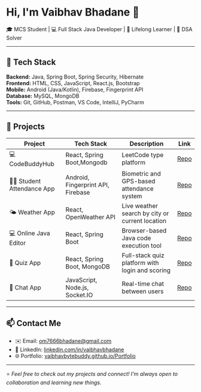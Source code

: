 # Hi, I'm Vaibhav Bhadane 👋

🎓 MCS Student | 💻 Full Stack Java Developer | 🌱 Lifelong Learner | 🧠 DSA Solver

---

## 🚀 Tech Stack

**Backend:** Java, Spring Boot, Spring Security, Hibernate  
**Frontend:** HTML, CSS, JavaScript, React.js, Bootstrap  
**Mobile:** Android (Java/Kotlin), Firebase, Fingerprint API  
**Database:** MySQL, MongoDB  
**Tools:** Git, GitHub, Postman, VS Code, IntelliJ, PyCharm  

---

## 📌 Projects

| Project | Tech Stack | Description | Link |
|--------|------------|-------------|------|
| 💻 CodeBuddyHub | React, Spring Boot,Mongodb | LeetCode type platform | [Repo](https://code-buddy-hub.vercel.app/) |
| 👨‍🎓 Student Attendance App | Android, Fingerprint API, Firebase | Biometric and GPS-based attendance system | [Repo](#) |
| 🌤️ Weather App | React, OpenWeather API | Live weather search by city or current location | [Repo](https://github.com/VaibhavBytebuddy/WeatherApp) |
| 💻 Online Java Editor | React, Spring Boot | Browser-based Java code execution tool | [Repo](https://github.com/VaibhavBytebuddy/javaIDEBackend) |
| 🧠 Quiz App | React, Spring Boot, MongoDB | Full-stack quiz platform with login and scoring | [Repo](https://github.com/VaibhavBytebuddy/QuizApp-FrontEnd) |
| 💬 Chat App | JavaScript, Node.js, Socket.IO | Real-time chat between users | [Repo](https://github.com/VaibhavBytebuddy/ChatAppBackend) |

---

## 📫 Contact Me

- ✉️ Email: [om7666bhadane@gmail.com](mailto:om7666bhadane@gmail.com)  
- 🔗 LinkedIn: [linkedin.com/in/vaibhavbhadane](#)  
- 🌐 Portfolio: [vaibhavbytebuddy.github.io/Portfolio](https://vaibhavbytebuddy.github.io/Portfolio/)  

---

⭐ *Feel free to check out my projects and connect! I'm always open to collaboration and learning new things.*

